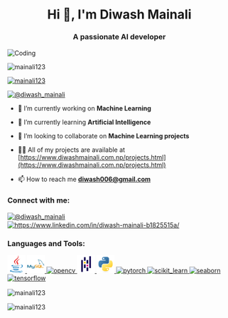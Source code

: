 <h1 align="center">Hi 👋, I'm Diwash Mainali</h1>
<h3 align="center">A passionate AI developer</h3>

<img align="center" alt="Coding" width="400" src="https://media2.giphy.com/media/v1.Y2lkPTc5MGI3NjExMzdkNTMyMDU2NGIyY2E3NTMwMjkxYmU2MGZiNDdiYTQ5MWRmNTFmNiZjdD1n/qgQUggAC3Pfv687qPC/giphy.gif">

<p align="left"> <img src="https://komarev.com/ghpvc/?username=mainali123&label=Profile%20views&color=0e75b6&style=flat" alt="mainali123" /> </p>

<p align="left"> <a href="https://github.com/ryo-ma/github-profile-trophy"><img src="https://github-profile-trophy.vercel.app/?username=mainali123" alt="mainali123" /></a> </p>

<p align="left"> <a href="https://twitter.com/@diwash_mainali" target="blank"><img src="https://img.shields.io/twitter/follow/@diwash_mainali?logo=twitter&style=for-the-badge" alt="@diwash_mainali" /></a> </p>

- 🔭 I’m currently working on **Machine Learning**

- 🌱 I’m currently learning **Artificial Intelligence**

- 👯 I’m looking to collaborate on **Machine Learning projects**

- 👨‍💻 All of my projects are available at [https://www.diwashmainali.com.np/projects.html](https://www.diwashmainali.com.np/projects.html)

- 📫 How to reach me **diwash006@gmail.com**

<h3 align="left">Connect with me:</h3>
<p align="left">
<a href="https://twitter.com/@diwash_mainali" target="blank"><img align="center" src="https://raw.githubusercontent.com/rahuldkjain/github-profile-readme-generator/master/src/images/icons/Social/twitter.svg" alt="@diwash_mainali" height="30" width="40" /></a>
<a href="https://linkedin.com/in/https://www.linkedin.com/in/diwash-mainali-b1825515a/" target="blank"><img align="center" src="https://raw.githubusercontent.com/rahuldkjain/github-profile-readme-generator/master/src/images/icons/Social/linked-in-alt.svg" alt="https://www.linkedin.com/in/diwash-mainali-b1825515a/" height="30" width="40" /></a>
</p>

<h3 align="left">Languages and Tools:</h3>
<p align="left"> <a href="https://www.java.com" target="_blank" rel="noreferrer"> <img src="https://raw.githubusercontent.com/devicons/devicon/master/icons/java/java-original.svg" alt="java" width="40" height="40"/> </a> <a href="https://www.mysql.com/" target="_blank" rel="noreferrer"> <img src="https://raw.githubusercontent.com/devicons/devicon/master/icons/mysql/mysql-original-wordmark.svg" alt="mysql" width="40" height="40"/> </a> <a href="https://opencv.org/" target="_blank" rel="noreferrer"> <img src="https://www.vectorlogo.zone/logos/opencv/opencv-icon.svg" alt="opencv" width="40" height="40"/> </a> <a href="https://pandas.pydata.org/" target="_blank" rel="noreferrer"> <img src="https://raw.githubusercontent.com/devicons/devicon/2ae2a900d2f041da66e950e4d48052658d850630/icons/pandas/pandas-original.svg" alt="pandas" width="40" height="40"/> </a> <a href="https://www.python.org" target="_blank" rel="noreferrer"> <img src="https://raw.githubusercontent.com/devicons/devicon/master/icons/python/python-original.svg" alt="python" width="40" height="40"/> </a> <a href="https://pytorch.org/" target="_blank" rel="noreferrer"> <img src="https://www.vectorlogo.zone/logos/pytorch/pytorch-icon.svg" alt="pytorch" width="40" height="40"/> </a> <a href="https://scikit-learn.org/" target="_blank" rel="noreferrer"> <img src="https://upload.wikimedia.org/wikipedia/commons/0/05/Scikit_learn_logo_small.svg" alt="scikit_learn" width="40" height="40"/> </a> <a href="https://seaborn.pydata.org/" target="_blank" rel="noreferrer"> <img src="https://seaborn.pydata.org/_images/logo-mark-lightbg.svg" alt="seaborn" width="40" height="40"/> </a> <a href="https://www.tensorflow.org" target="_blank" rel="noreferrer"> <img src="https://www.vectorlogo.zone/logos/tensorflow/tensorflow-icon.svg" alt="tensorflow" width="40" height="40"/> </a> </p>

<p><img align="center" src="https://github-readme-stats.vercel.app/api/top-langs?username=mainali123&show_icons=true&locale=en&layout=compact" alt="mainali123" /></p>

<p><img align="center" src="https://github-readme-streak-stats.herokuapp.com/?user=mainali123&" alt="mainali123" /></p>
